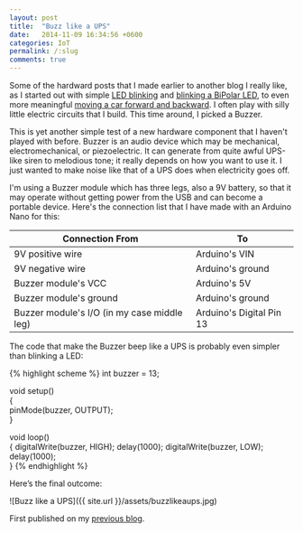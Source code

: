 ```yaml
---
layout: post
title:  "Buzz like a UPS"
date:   2014-11-09 16:34:56 +0600
categories: IoT
permalink: /:slug
comments: true
---
```

Some of the hardward posts that I made earlier to another blog I really like, as I started out with simple [LED blinking](https://tanzimsaqib.wordpress.com/2014/11/05/hello-blinking-led/) and [blinking a BiPolar LED](https://tanzimsaqib.wordpress.com/2014/11/08/blinking-bipolar-led/), to even more meaningful [moving a car forward and backward](https://tanzimsaqib.wordpress.com/2014/11/14/moving-a-car-forwardbackward/). I often play with silly little electric circuits that I build. This time around, I picked a Buzzer.

This is yet another simple test of a new hardware component that I haven't played with before. Buzzer is an audio device which may be mechanical, electromechanical, or piezoelectric. It can generate from quite awful UPS-like siren to melodious tone; it really depends on how you want to use it. I just wanted to make noise like that of a UPS does when electricity goes off.

I'm using a Buzzer module which has three legs, also a 9V battery, so that it may operate without getting power from the USB and can become a portable device. Here's the connection list that I have made with an Arduino Nano for this:

| Connection From | To |
| ------------- | ------------- |
| 9V positive wire | Arduino's VIN |
| 9V negative wire | Arduino's ground |
| Buzzer module's VCC | Arduino's 5V |
| Buzzer module's ground | Arduino's ground |
| Buzzer module's I/O (in my case middle leg) | Arduino's Digital Pin 13 |

The code that make the Buzzer beep like a UPS is probably even simpler than blinking a LED:

{% highlight scheme %}
int buzzer =  13;  

void setup()  
{        
    pinMode(buzzer, OUTPUT);     
}

void loop()                     
{
    digitalWrite(buzzer, HIGH);
    delay(1000);
    digitalWrite(buzzer, LOW); 
    delay(1000);        
}
{% endhighlight %}

Here’s the final outcome:

![Buzz like a UPS]({{ site.url }}/assets/buzzlikeaups.jpg)

First published on my [previous blog](https://tanzimsaqib.wordpress.com/2014/11/09/buzz-like-a-ups/).